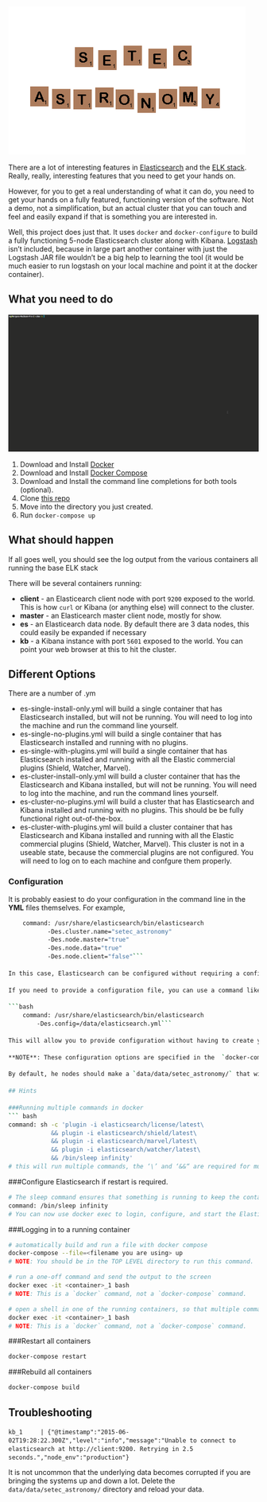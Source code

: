 ![setec_astronomy](https://github.com/morgango/seatec_astronomy/blob/master/setec.gif)

There are a lot of interesting features in [Elasticsearch](http://elastic.co) and the [ELK stack](https://www.elastic.co/webinars/introduction-elk-stack).  Really, really, interesting features that you need to get your hands on.

However, for you to get a real understanding of what it can do, you need to get your hands on a fully featured, functioning version of the software.  Not a demo, not a simplification, but an actual cluster that you can touch and feel and easily expand if that is something you are interested in. 

Well, this project does just that.  It uses `docker` and `docker-configure` to build a fully functioning 5-node Elasticsearch cluster along with Kibana.  [Logstash](http://logstash.net) isn’t included, because in large part another container with just the Logstash JAR file wouldn’t be a big help to learning the tool (it would be much easier to run logstash on your local machine and point it at the docker container).

## What you need to do

![screenshot](https://github.com/morgango/seatec_astronomy/blob/master/screen.gif)

1. Download and Install [Docker](https://docs.docker.com/installation/)
1. Download and Install [Docker Compose](https://docs.docker.com/compose/install/)
3. Download and Install the command line completions for both tools (optional).
4. Clone [this repo](https://github.com/morgango/seatec_astronomy.git)
5. Move into the directory you just created.
6. Run `docker-compose up`

## What should happen

If all goes well, you should see the log output from the various containers all running the base ELK stack

There will be several containers running:

* **client** - an Elasticearch client node with port `9200` exposed to the world.  This is how `curl` or Kibana (or anything else) will connect to the cluster.
* **master** - an Elasticearch master client node, mostly for show.
* **es<n>** - an Elasticearch data node.  By default there are 3 data nodes, this could easily be expanded if necessary 
* **kb** - a Kibana instance with port `5601` exposed to the world.  You can point your web browser at this to hit the cluster.

## Different Options

There are a number of .ym
* es-single-install-only.yml will build a single container that has Elasticsearch installed, but will not be running.  You will need to log into the machine and run the command line yourself. 
* es-single-no-plugins.yml will build a single container that has Elasticsearch installed and running with no plugins.
* es-single-with-plugins.yml will build a single container that has Elasticsearch installed and running with all the Elastic commercial plugins (Shield, Watcher, Marvel).
* es-cluster-install-only.yml will build a cluster container that has the Elasticsearch and Kibana installed, but will not be running.  You will need to log into the machine, and run the command lines yourself. 
* es-cluster-no-plugins.yml will build a cluster that has Elasticsearch and Kibana installed and running with no plugins. This should be be fully functional right out-of-the-box.
* es-cluster-with-plugins.yml will build a cluster container that has Elasticsearch and Kibana installed and running with all the Elastic commercial plugins (Shield, Watcher, Marvel). This cluster is not in a useable state, because the commercial plugins are not configured.  You will need to log on to each machine and confgure them properly.

### Configuration

It is probably easiest to do your configuration in the command line in the **YML** files themselves.  For example,

```bash
    command: /usr/share/elasticsearch/bin/elasticsearch 
           -Des.cluster.name="setec_astronomy" 
           -Des.node.master="true" 
           -Des.node.data="true" 
           -Des.node.client="false"``` 

In this case, Elasticsearch can be configured without requiring a configuration file to be added to the Dockerfile or image itself, which allows us to use the official version.

If you need to provide a configuration file, you can use a command like:

```bash
    command: /usr/share/elasticsearch/bin/elasticsearch 
        -Des.config=/data/elasticsearch.yml```

This will allow you to provide configuration without having to create your own Dockerfile. Also, note that the image has a [volume](https://docs.docker.com/userguide/dockervolumes/) mounted as the /data directory which is already configured.  While unfortunately named, it does allow some visibility outside the container, which can be very useful.

**NOTE**: These configuration options are specified in the  `docker-compose.yml` file.  You can point them to any location in the  `data` directory at run time.

By default, he nodes should make a `data/data/setec_astronomy/` that will hold all the physical data created by the nodes, which is very useful for examining what is happening under the hood.  If you restart the containers, it will keep the underlying data

## Hints

###Running multiple commands in docker
``` bash
command: sh -c 'plugin -i elasticsearch/license/latest\
            && plugin -i elasticsearch/shield/latest\
            && plugin -i elasticsearch/marvel/latest\
            && plugin -i elasticsearch/watcher/latest\
            && /bin/sleep infinity'
# this will run multiple commands, the ‘\’ and ‘&&“ are required for multiline.
```

###Configure Elasticsearch if restart is required.
``` bash
# The sleep command ensures that something is running to keep the container is alive, but it isn’t Elasticsearch.
command: /bin/sleep infinity
# You can now use docker exec to login, configure, and start the Elasticsearch command on your own (remember to use -d)
```

###Logging in to a running container
``` bash
# automatically build and run a file with docker compose
docker-compose --file=<filename you are using> up
# NOTE: You should be in the TOP LEVEL directory to run this command.
```

``` bash
# run a one-off command and send the output to the screen
docker exec -it <container>_1 bash
# NOTE: This is a `docker` command, not a `docker-compose` command.
```

``` bash
# open a shell in one of the running containers, so that multiple commands can be run
docker exec -it <container>_1 bash
# NOTE: This is a `docker` command, not a `docker-compose` command.
```

###Restart all containers

``` bash
docker-compose restart
```
###Rebuild all containers

``` bash
docker-compose build
```

## Troubleshooting

`kb_1     | {"@timestamp":"2015-06-02T19:28:22.300Z","level":"info","message":"Unable to connect to elasticsearch at http://client:9200. Retrying in 2.5 seconds.","node_env":"production"}`

It is not uncommon that the underlying data becomes corrupted if you are bringing the systems up and down a lot.  Delete the `data/data/setec_astronomy/` directory and reload your data.

